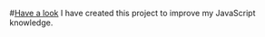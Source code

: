 #[Have a look](https://ayushmaangupta261.github.io/Weather-App/)
I have created this project to improve my JavaScript knowledge.



